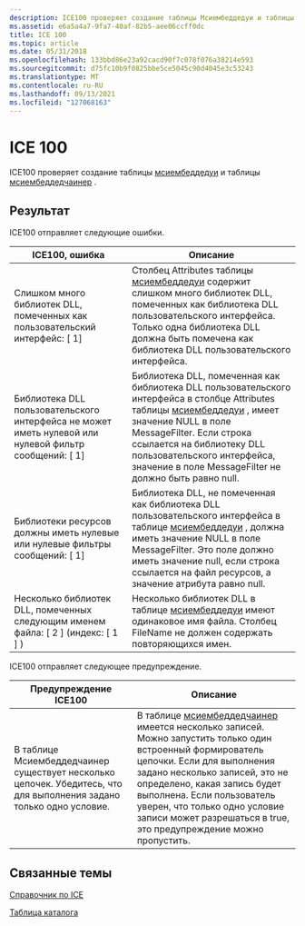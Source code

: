 ```yaml
---
description: ICE100 проверяет создание таблицы Мсиембеддедуи и таблицы Мсиембеддедчаинер.
ms.assetid: e6a5a4a7-9fa7-40af-82b5-aee06ccff0dc
title: ICE 100
ms.topic: article
ms.date: 05/31/2018
ms.openlocfilehash: 133bbd86e23a92cacd90f7c078f076a38214e593
ms.sourcegitcommit: d75fc10b9f0825bbe5ce5045c90d4045e3c53243
ms.translationtype: MT
ms.contentlocale: ru-RU
ms.lasthandoff: 09/13/2021
ms.locfileid: "127068163"
---
```

# <a name="ice-100"></a>ICE 100

ICE100 проверяет создание таблицы [мсиембеддедуи](msiembeddedui-table.md) и таблицы [мсиембеддедчаинер](msiembeddedchainer-table.md) .

## <a name="result"></a>Результат

ICE100 отправляет следующие ошибки.



| ICE100, ошибка                                                  | Описание                                                                                                                                                                                                                                             |
|---------------------------------------------------------------|---------------------------------------------------------------------------------------------------------------------------------------------------------------------------------------------------------------------------------------------------------|
| Слишком много библиотек DLL, помеченных как пользовательский интерфейс: \[ 1\]                             | Столбец Attributes таблицы [мсиембеддедуи](msiembeddedui-table.md) содержит слишком много библиотек DLL, помеченных как библиотека DLL пользовательского интерфейса. Только одна библиотека DLL должна быть помечена как библиотека DLL пользовательского интерфейса.                                                               |
| Библиотека DLL пользовательского интерфейса не может иметь нулевой или нулевой фильтр сообщений: \[ 1\]            | Библиотека DLL, помеченная как библиотека DLL пользовательского интерфейса в столбце Attributes таблицы [мсиембеддедуи](msiembeddedui-table.md) , имеет значение NULL в поле MessageFilter. Если строка ссылается на библиотеку DLL пользовательского интерфейса, значение в поле MessageFilter не должно быть равно null. |
| Библиотеки ресурсов должны иметь нулевые или нулевые фильтры сообщений: \[ 1\]      | Библиотека DLL, не помеченная как библиотека DLL пользовательского интерфейса в таблице [мсиембеддедуи](msiembeddedui-table.md) , должна иметь значение NULL в поле MessageFilter. Это поле должно иметь значение null, если строка ссылается на файл ресурсов, а значение атрибута равно null.            |
| Несколько библиотек DLL, помеченных следующим именем файла: \[ 2 \] (индекс: \[ 1 \] ) | Несколько библиотек DLL в таблице [мсиембеддедуи](msiembeddedui-table.md) имеют одинаковое имя файла. Столбец FileName не должен содержать повторяющихся имен.                                                                                                    |



 

ICE100 отправляет следующее предупреждение.



| Предупреждение ICE100                                                                                          | Описание                                                                                                                                                                                                                                                                                                                         |
|---------------------------------------------------------------------------------------------------------|-------------------------------------------------------------------------------------------------------------------------------------------------------------------------------------------------------------------------------------------------------------------------------------------------------------------------------------|
| В таблице Мсиембеддедчаинер существует несколько цепочек. Убедитесь, что для выполнения задано только одно условие. | В таблице [мсиембеддедчаинер](msiembeddedchainer-table.md) имеется несколько записей. Можно запустить только один встроенный формирователь цепочки. Если для выполнения задано несколько записей, это не определено, какая запись будет выполнена. Если пользователь уверен, что только одно условие записи может разрешаться в true, это предупреждение можно пропустить. |



 

## <a name="related-topics"></a>Связанные темы

<dl> <dt>

[Справочник по ICE](ice-reference.md)
</dt> <dt>

[Таблица каталога](directory-table.md)
</dt> </dl>

 

 



